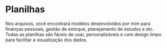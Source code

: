 # Planilhas
Nos arquivos, você encontrará modelos desenvolvidos por mim para finanças pessoais, gestão de estoque, planejamento de estudos e etc. Todas as planilhas são fáceis de usar, personalizáveis e com design limpo para facilitar a visualização dos dados.
